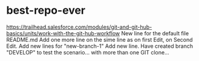 # best-repo-ever
https://trailhead.salesforce.com/modules/git-and-git-hub-basics/units/work-with-the-git-hub-workflow
New line for the default file README.md
Add one more line on the sime line as on first Edit, on Second Edit.
Add new lines for "new-branch-1"
Add new line. Have created branch "DEVELOP" to test the scenario... with more than one GIT clone... 